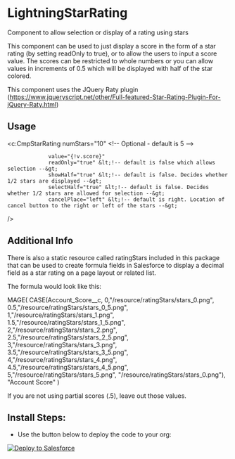 # LightningStarRating

Component to allow selection or display of a rating using stars

This component can be used to just display a score in the form of a star rating (by setting readOnly to true), or to allow the users to input a score value.  The scores can be restricted to whole numbers or you can allow values in increments of 0.5 which will be displayed with half of the star colored.

This component uses the JQuery Raty plugin (https://www.jqueryscript.net/other/Full-featured-Star-Rating-Plugin-For-jQuery-Raty.html)

## Usage
<c:CmpStarRating numStars="10" &lt;!-- Optional - default is 5 --&gt;

                 value="{!v.score}" 
	             readOnly="true" &lt;!-- default is false which allows selection --&gt;
                 showHalf="true" &lt;!-- default is false. Decides whether 1/2 stars are displayed --&gt;
                 selectHalf="true" &lt;!-- default is false. Decides whether 1/2 stars are allowed for selection --&gt;
                 cancelPlace="left" &lt;!-- default is right. Location of cancel button to the right or left of the stars --&gt; 
/>


## Additional Info

There is also a static resource called ratingStars included in this package that can be used to create formula fields in Salesforce to display a decimal field as a star rating on a page layout or related list.

The formula would look like this:

MAGE( 
CASE(Account_Score__c, 
0,"/resource/ratingStars/stars_0.png", 
0.5,"/resource/ratingStars/stars_0_5.png", 
1,"/resource/ratingStars/stars_1.png", 
1.5,"/resource/ratingStars/stars_1_5.png", 
2,"/resource/ratingStars/stars_2.png", 
2.5,"/resource/ratingStars/stars_2_5.png", 
3,"/resource/ratingStars/stars_3.png", 
3.5,"/resource/ratingStars/stars_3_5.png", 
4,"/resource/ratingStars/stars_4.png", 
4.5,"/resource/ratingStars/stars_4_5.png", 
5,"/resource/ratingStars/stars_5.png", 
"/resource/ratingStars/stars_0.png"), 
"Account Score" 
)

If you are not using partial scores (.5), leave out those values.


	
## Install Steps:
* Use the button below to deploy the code to your org:

<a href="https://githubsfdeploy.herokuapp.com?owner=veenasundara&repo= LightningStarRating">
  <img alt="Deploy to Salesforce"
       src="https://raw.githubusercontent.com/afawcett/githubsfdeploy/master/src/main/webapp/resources/img/deploy.png">
</a>
